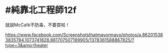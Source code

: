 # #純靠北工程師12f


就說McCaf&eacute;不防毒，不要買啦！

https://www.facebook.com/Screenshotsthatmayormayo/photos/a.862015383835784.1073741828.861707507199905/1378361588867825/?type=3&amp;theater

